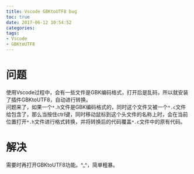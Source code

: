 ```yaml
---
title: Vscode GBKtoUTF8 bug
toc: true
date: 2017-06-12 10:54:52
categories:
tags:
- Vscode
- GBKtoUTF8
---
```


# 问题
使用Vscode过程中，会有一些文件是GBK编码格式，打开后是乱码，所以就安装了插件GBKtoUTF8，自动进行转换。  
问题来了，如果一个`*.h`文件是GBK编码格式的，同时这个文件又被一个`*.c`文件给包含了，那么当按住ctrl键，同时移动鼠标到这个头文件的名称上时，会在当前位置打开`*.h`文件进行格式转换，并将转换后的代码覆盖`*.c`文件中的原有代码。

# 解决
需要时再打开GBKtoUTF8功能。^_^，简单粗暴。

